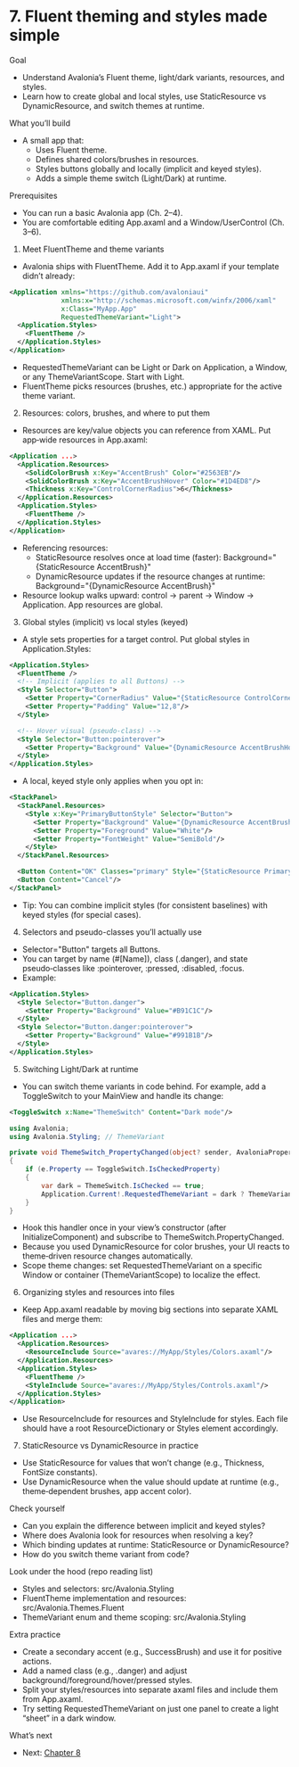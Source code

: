 # 7. Fluent theming and styles made simple

Goal
- Understand Avalonia’s Fluent theme, light/dark variants, resources, and styles.
- Learn how to create global and local styles, use StaticResource vs DynamicResource, and switch themes at runtime.

What you’ll build
- A small app that:
  - Uses Fluent theme.
  - Defines shared colors/brushes in resources.
  - Styles buttons globally and locally (implicit and keyed styles).
  - Adds a simple theme switch (Light/Dark) at runtime.

Prerequisites
- You can run a basic Avalonia app (Ch. 2–4).
- You are comfortable editing App.axaml and a Window/UserControl (Ch. 3–6).

1) Meet FluentTheme and theme variants
- Avalonia ships with FluentTheme. Add it to App.axaml if your template didn’t already:

```xml
<Application xmlns="https://github.com/avaloniaui"
             xmlns:x="http://schemas.microsoft.com/winfx/2006/xaml"
             x:Class="MyApp.App"
             RequestedThemeVariant="Light">
  <Application.Styles>
    <FluentTheme />
  </Application.Styles>
</Application>
```
- RequestedThemeVariant can be Light or Dark on Application, a Window, or any ThemeVariantScope. Start with Light.
- FluentTheme picks resources (brushes, etc.) appropriate for the active theme variant.

2) Resources: colors, brushes, and where to put them
- Resources are key/value objects you can reference from XAML. Put app‑wide resources in App.axaml:

```xml
<Application ...>
  <Application.Resources>
    <SolidColorBrush x:Key="AccentBrush" Color="#2563EB"/>
    <SolidColorBrush x:Key="AccentBrushHover" Color="#1D4ED8"/>
    <Thickness x:Key="ControlCornerRadius">6</Thickness>
  </Application.Resources>
  <Application.Styles>
    <FluentTheme />
  </Application.Styles>
</Application>
```
- Referencing resources:
  - StaticResource resolves once at load time (faster): Background="{StaticResource AccentBrush}"
  - DynamicResource updates if the resource changes at runtime: Background="{DynamicResource AccentBrush}"
- Resource lookup walks upward: control → parent → Window → Application. App resources are global.

3) Global styles (implicit) vs local styles (keyed)
- A style sets properties for a target control. Put global styles in Application.Styles:

```xml
<Application.Styles>
  <FluentTheme />
  <!-- Implicit (applies to all Buttons) -->
  <Style Selector="Button">
    <Setter Property="CornerRadius" Value="{StaticResource ControlCornerRadius}"/>
    <Setter Property="Padding" Value="12,8"/>
  </Style>

  <!-- Hover visual (pseudo-class) -->
  <Style Selector="Button:pointerover">
    <Setter Property="Background" Value="{DynamicResource AccentBrushHover}"/>
  </Style>
</Application.Styles>
```
- A local, keyed style only applies when you opt in:

```xml
<StackPanel>
  <StackPanel.Resources>
    <Style x:Key="PrimaryButtonStyle" Selector="Button">
      <Setter Property="Background" Value="{DynamicResource AccentBrush}"/>
      <Setter Property="Foreground" Value="White"/>
      <Setter Property="FontWeight" Value="SemiBold"/>
    </Style>
  </StackPanel.Resources>

  <Button Content="OK" Classes="primary" Style="{StaticResource PrimaryButtonStyle}"/>
  <Button Content="Cancel"/>
</StackPanel>
```
- Tip: You can combine implicit styles (for consistent baselines) with keyed styles (for special cases).

4) Selectors and pseudo-classes you’ll actually use
- Selector="Button" targets all Buttons.
- You can target by name (#[Name]), class (.danger), and state pseudo‑classes like :pointerover, :pressed, :disabled, :focus.
- Example:

```xml
<Application.Styles>
  <Style Selector="Button.danger">
    <Setter Property="Background" Value="#B91C1C"/>
  </Style>
  <Style Selector="Button.danger:pointerover">
    <Setter Property="Background" Value="#991B1B"/>
  </Style>
</Application.Styles>
```

5) Switching Light/Dark at runtime
- You can switch theme variants in code behind. For example, add a ToggleSwitch to your MainView and handle its change:

```xml
<ToggleSwitch x:Name="ThemeSwitch" Content="Dark mode"/>
```

```csharp
using Avalonia;
using Avalonia.Styling; // ThemeVariant

private void ThemeSwitch_PropertyChanged(object? sender, AvaloniaPropertyChangedEventArgs e)
{
    if (e.Property == ToggleSwitch.IsCheckedProperty)
    {
        var dark = ThemeSwitch.IsChecked == true;
        Application.Current!.RequestedThemeVariant = dark ? ThemeVariant.Dark : ThemeVariant.Light;
    }
}
```
- Hook this handler once in your view’s constructor (after InitializeComponent) and subscribe to ThemeSwitch.PropertyChanged.
- Because you used DynamicResource for color brushes, your UI reacts to theme‑driven resource changes automatically.
- Scope theme changes: set RequestedThemeVariant on a specific Window or container (ThemeVariantScope) to localize the effect.

6) Organizing styles and resources into files
- Keep App.axaml readable by moving big sections into separate XAML files and merge them:

```xml
<Application ...>
  <Application.Resources>
    <ResourceInclude Source="avares://MyApp/Styles/Colors.axaml"/>
  </Application.Resources>
  <Application.Styles>
    <FluentTheme />
    <StyleInclude Source="avares://MyApp/Styles/Controls.axaml"/>
  </Application.Styles>
</Application>
```
- Use ResourceInclude for resources and StyleInclude for styles. Each file should have a root ResourceDictionary or Styles element accordingly.

7) StaticResource vs DynamicResource in practice
- Use StaticResource for values that won’t change (e.g., Thickness, FontSize constants).
- Use DynamicResource when the value should update at runtime (e.g., theme‑dependent brushes, app accent color).

Check yourself
- Can you explain the difference between implicit and keyed styles?
- Where does Avalonia look for resources when resolving a key?
- Which binding updates at runtime: StaticResource or DynamicResource?
- How do you switch theme variant from code?

Look under the hood (repo reading list)
- Styles and selectors: src/Avalonia.Styling
- FluentTheme implementation and resources: src/Avalonia.Themes.Fluent
- ThemeVariant enum and theme scoping: src/Avalonia.Styling

Extra practice
- Create a secondary accent (e.g., SuccessBrush) and use it for positive actions.
- Add a named class (e.g., .danger) and adjust background/foreground/hover/pressed styles.
- Split your styles/resources into separate axaml files and include them from App.axaml.
- Try setting RequestedThemeVariant on just one panel to create a light “sheet” in a dark window.

What’s next
- Next: [Chapter 8](Chapter08.md)
